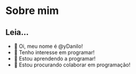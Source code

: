 # Sobre mim
## Leia...
- 👋 Oi, meu nome é @yDanilo!
- 👀 Tenho interesse em programar!
- 🌱 Estou aprendendo a programar!
- 💞️ Estou procurando colaborar em programação!
